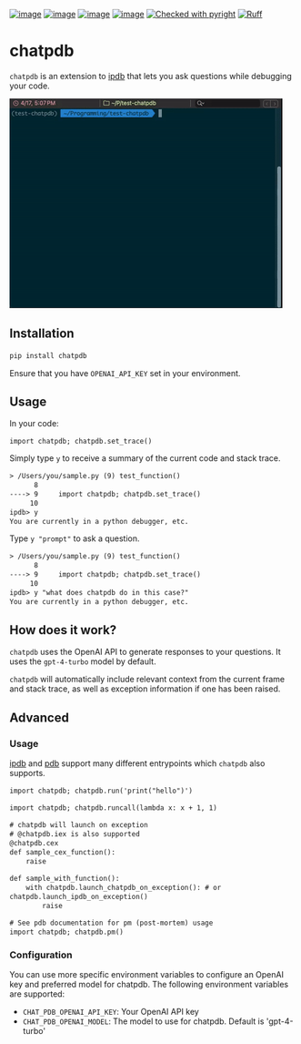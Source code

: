 [![image](https://img.shields.io/pypi/v/chatpdb.svg)](https://pypi.python.org/pypi/chatpdb)
[![image](https://img.shields.io/pypi/l/chatpdb.svg)](https://pypi.python.org/pypi/chatpdb)
[![image](https://img.shields.io/pypi/pyversions/chatpdb.svg)](https://pypi.python.org/pypi/chatpdb)
[![image](https://github.com/Never-Over/chatpdb/actions/workflows/ci.yml/badge.svg)](https://github.com/Never-Over/chatpdb/actions/workflows/ci.yml)
[![Checked with pyright](https://microsoft.github.io/pyright/img/pyright_badge.svg)](https://microsoft.github.io/pyright/)
[![Ruff](https://img.shields.io/endpoint?url=https://raw.githubusercontent.com/astral-sh/ruff/main/assets/badge/v2.json)](https://github.com/astral-sh/ruff)
# chatpdb
`chatpdb` is an extension to [ipdb](https://github.com/gotcha/ipdb) that lets you ask questions while debugging your code.

![](https://raw.githubusercontent.com/Never-Over/chatpdb/main/assets/chatpdb_demo.gif)

## Installation
```bash
pip install chatpdb
```
Ensure that you have `OPENAI_API_KEY` set in your environment.

## Usage
In your code:
```python3
import chatpdb; chatpdb.set_trace()
```
Simply type `y` to receive a summary of the current code and stack trace.
```python3
> /Users/you/sample.py (9) test_function()
      8     
----> 9     import chatpdb; chatpdb.set_trace()
     10
ipdb> y
You are currently in a python debugger, etc.
```
Type `y "prompt"` to ask a question. 

```python3
> /Users/you/sample.py (9) test_function()
      8     
----> 9     import chatpdb; chatpdb.set_trace()
     10
ipdb> y "what does chatpdb do in this case?"
You are currently in a python debugger, etc.
```


## How does it work?
`chatpdb` uses the OpenAI API to generate responses to your questions. It uses the `gpt-4-turbo` model by default.

`chatpdb` will automatically include relevant context from the current frame and stack trace, as well as
exception information if one has been raised.


## Advanced

### Usage
[ipdb](https://github.com/gotcha/ipdb) and [pdb](https://docs.python.org/3/library/pdb.html) support many different entrypoints which `chatpdb` also supports.
```python3
import chatpdb; chatpdb.run('print("hello")')
```
```python3
import chatpdb; chatpdb.runcall(lambda x: x + 1, 1)
```
```python3
# chatpdb will launch on exception
# @chatpdb.iex is also supported
@chatpdb.cex
def sample_cex_function():
    raise
```
```python3
def sample_with_function():
    with chatpdb.launch_chatpdb_on_exception(): # or chatpdb.launch_ipdb_on_exception()
        raise
```
```python3
# See pdb documentation for pm (post-mortem) usage
import chatpdb; chatpdb.pm()
```

### Configuration
You can use more specific environment variables to configure an OpenAI key and preferred model
for chatpdb. The following environment variables are supported:
- `CHAT_PDB_OPENAI_API_KEY`: Your OpenAI API key
- `CHAT_PDB_OPENAI_MODEL`: The model to use for chatpdb. Default is 'gpt-4-turbo'
